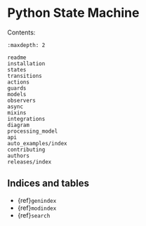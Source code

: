 # Python State Machine

Contents:

```{toctree}
:maxdepth: 2

readme
installation
states
transitions
actions
guards
models
observers
async
mixins
integrations
diagram
processing_model
api
auto_examples/index
contributing
authors
releases/index

```

## Indices and tables

* {ref}`genindex`
* {ref}`modindex`
* {ref}`search`
